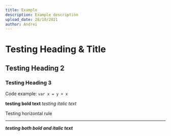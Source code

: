 ```yaml
---
title: Example
description: Example description
upload_date: 28/10/2021
author: Andrei
---
```

# Testing Heading & Title

## Testing Heading 2

### Testing Heading 3

Code example: `var x = y + x`

**testing bold text**
*testing italic text*

Testing horizontal rule

---

***testing both bold and italic text***

